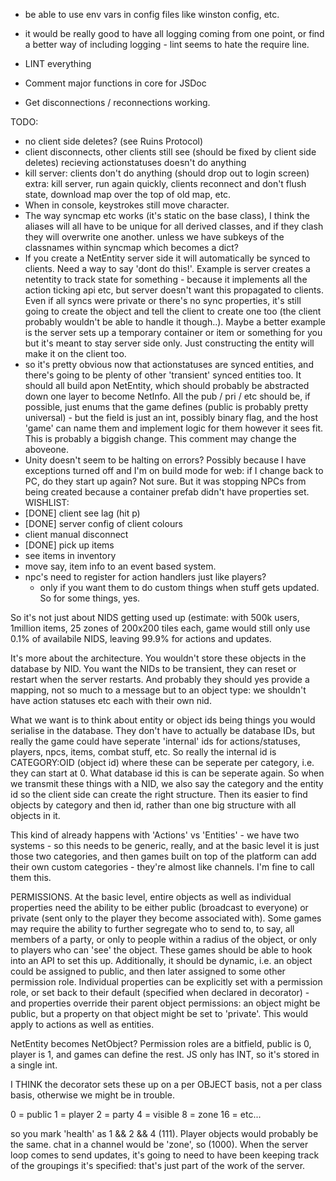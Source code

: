 - be able to use env vars in config files like winston config, etc.
- it would be really good to have all logging coming from one point, or find a better way of including logging - lint seems to hate the require line.

- LINT everything
- Comment major functions in core for JSDoc
- Get disconnections / reconnections working.



TODO:

- no client side deletes? (see Ruins Protocol)
- client disconnects, other clients still see (should be fixed by client side deletes)
recieving actionstatuses doesn't do anything
- kill server: clients don't do anything (should drop out to login screen)
	extra: kill server, run again quickly, clients reconnect and don't flush state, download map over the top of old map, etc.
- When in console, keystrokes still move character.
- The way syncmap etc works (it's static on the base class), I think the aliases will all have to be unique for all derived classes, and if they clash they will overwrite one another. unless we have subkeys of the classnames within syncmap which becomes a dict?
- If you create a NetEntity server side it will automatically be synced to clients. Need a way to say 'dont do this!'. Example is server creates a netentity to track state for something - because it implements all the action ticking api etc, but server doesn't want this propagated to clients. Even if all syncs were private or there's no sync properties, it's still going to create the object and tell the client to create one too (the client probably wouldn't be able to handle it though..). Maybe a better example is the server sets up a temporary container or item or something for you but it's meant to stay server side only. Just constructing the entity will make it on the client too. 
- so it's pretty obvious now that actionstatuses are synced entities, and there's going to be plenty of other 'transient' synced entities too. It should all build apon NetEntity, which should probably be abstracted down one layer to become NetInfo. All the pub / pri / etc should be, if possible, just enums that the game defines (public is probably pretty universal) - but the field is just an int, possibly binary flag, and the host 'game' can name them and implement logic for them however it sees fit. This is probably a biggish change. This comment may change the aboveone.
- Unity doesn't seem to be halting on errors? Possibly because I have exceptions turned off and I'm on build mode for web: if I change back to PC, do they start up again? Not sure. But it was stopping NPCs from being created because a container prefab didn't have properties set.
WISHLIST:
- [DONE] client see lag (hit p)
- [DONE] server config of client colours 
- client manual disconnect
- [DONE] pick up items
- see items in inventory
- move say, item info to an event based system.
- npc's need to register for action handlers just like players?
	- only if you want them to do custom things when stuff gets updated. So for some things, yes.


So it's not just about NIDS getting used up (estimate: with 500k users, 1million items, 25 zones of 200x200 tiles each, game would still only use 0.1% of availabile NIDS, leaving 99.9% for actions and updates.

It's more about the architecture. You wouldn't store these objects in the database by NID. You want the NIDs to be transient, they can reset or restart when the server restarts. And probably they should yes provide a mapping, not so much to a message but to an object type: we shouldn't have action statuses etc each with their own nid.

What we want is to think about entity or object ids being things you would serialise in the database. They don't have to actually be database IDs, but really the game could have seperate 'internal' ids for actions/statuses, players, npcs, items, combat stuff, etc. So really the internal id is CATEGORY:OID (object id) where these can be seperate per category, i.e. they can start at 0. What database id this is can be seperate again. So when we transmit these things with a NID, we also say the category and the entity id so the client side can create the right structure. Then its easier to find objects by category and then id, rather than one big structure with all objects in it.

This kind of already happens with 'Actions' vs 'Entities' - we have two systems - so this needs to be generic, really, and at the basic level it is just those two categories, and then games built on top of the platform can add their own custom categories - they're almost like channels. I'm fine to call them this.

PERMISSIONS.
At the basic level, entire objects as well as individual properties need the ability to be either public (broadcast to everyone) or private (sent only to the player they become associated with). Some games may require the ability to further segregate who to send to, to say, all members of a party, or only to people within a radius of the object, or only to players who can 'see' the object. These games should be able to hook into an API to set this up. Additionally, it should be dynamic, i.e. an object could be assigned to public, and then later assigned to some other permission role. Individual properties can be explicitly set with a permission role, or set back to their default (specified when declared in decorator) - and properties override their parent object permissions: an object might be public, but a property on that object might be set to 'private'. This would apply to actions as well as entities.

NetEntity becomes NetObject?
Permission roles are a bitfield, public is 0, player is 1, and games can define the rest. JS only has INT, so it's stored in a single int.

I THINK the decorator sets these up on a per OBJECT basis, not a per class basis, otherwise we might be in trouble.

0 = public
1 = player
2 = party
4 = visible
8 = zone
16 = etc...

so you mark 'health' as 1 && 2 && 4 (111). Player objects would probably be the same. chat in a channel would be 'zone', so (1000). When the server loop comes to send updates, it's going to need to have been keeping track of the groupings it's specified: that's just part of the work of the server. 


